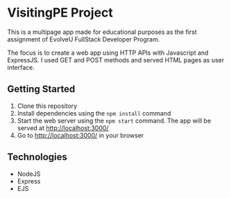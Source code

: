 # VisitingPE Project

This is a multipage app made for educational purposes as the first assignment of EvolveU FullStack Developer Program.

The focus is to create a web app using HTTP APIs with Javascript and ExpressJS. I used GET and POST methods and served HTML pages as user interface. 

## Getting Started

1. Clone this repository
2. Install dependencies using the `npm install` command
3. Start the web server using the `npm start` command. The app will be served at <http://localhost:3000/>
4. Go to <http://localhost:3000/> in your browser

## Technologies

- NodeJS
- Express
- EJS